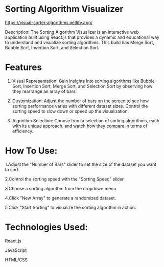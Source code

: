 # Sorting Algorithm Visualizer
https://visual-sorter-algorithms.netlify.app/



Description:
The Sorting Algorithm Visualizer is an interactive web application built using React.js that provides a dynamic and educational way to understand and visualize sorting algorithms. This build has Merge Sort, Bubble Sort, Insertion Sort, and Selection Sort.

# Features
1. Visual Representation: Gain insights into sorting algorithms like Bubble Sort, Insertion Sort, Merge Sort, and Selection Sort by observing how they rearrange an array of bars.

2. Customization: Adjust the number of bars on the screen to see how sorting performance varies with different dataset sizes. Control the sorting speed to slow down or speed up the visualization.

3. Algorithm Selection: Choose from a selection of sorting algorithms, each with its unique approach, and watch how they compare in terms of efficiency.

# How To Use:
1.Adjust the "Number of Bars" slider to set the size of the dataset you want to sort.

2.Control the sorting speed with the "Sorting Speed" slider.

3.Choose a sorting algorithm from the dropdown menu

4.Click "New Array" to generate a randomized dataset.

5.Click "Start Sorting" to visualize the sorting algorithm in action.

# Technologies Used:
React.js

JavaScript

HTML/CSS

